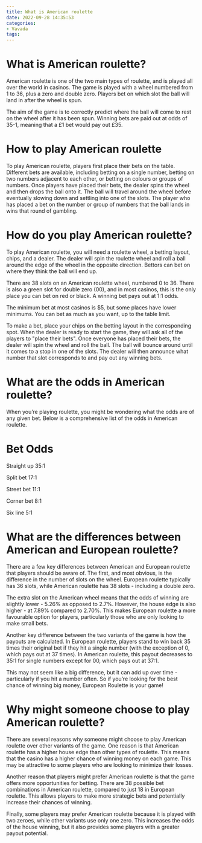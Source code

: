 ```yaml
---
title: What is American roulette
date: 2022-09-28 14:35:53
categories:
- Vavada
tags:
---
```



#  What is American roulette?

American roulette is one of the two main types of roulette, and is played all over the world in casinos. The game is played with a wheel numbered from 1 to 36, plus a zero and double zero. Players bet on which slot the ball will land in after the wheel is spun.

The aim of the game is to correctly predict where the ball will come to rest on the wheel after it has been spun. Winning bets are paid out at odds of 35-1, meaning that a £1 bet would pay out £35.

# How to play American roulette

To play American roulette, players first place their bets on the table. Different bets are available, including betting on a single number, betting on two numbers adjacent to each other, or betting on colours or groups of numbers. Once players have placed their bets, the dealer spins the wheel and then drops the ball onto it. The ball will travel around the wheel before eventually slowing down and settling into one of the slots. The player who has placed a bet on the number or group of numbers that the ball lands in wins that round of gambling.

#  How do you play American roulette?

To play American roulette, you will need a roulette wheel, a betting layout, chips, and a dealer. The dealer will spin the roulette wheel and roll a ball around the edge of the wheel in the opposite direction. Bettors can bet on where they think the ball will end up.

There are 38 slots on an American roulette wheel, numbered 0 to 36. There is also a green slot for double zero (00), and in most casinos, this is the only place you can bet on red or black. A winning bet pays out at 1:1 odds.

The minimum bet at most casinos is $5, but some places have lower minimums. You can bet as much as you want, up to the table limit.

To make a bet, place your chips on the betting layout in the corresponding spot. When the dealer is ready to start the game, they will ask all of the players to "place their bets". Once everyone has placed their bets, the dealer will spin the wheel and roll the ball. The ball will bounce around until it comes to a stop in one of the slots. The dealer will then announce what number that slot corresponds to and pay out any winning bets.

#  What are the odds in American roulette?

When you’re playing roulette, you might be wondering what the odds are of any given bet. Below is a comprehensive list of the odds in American roulette.

# Bet Odds

Straight up 35:1

Split bet 17:1

Street bet 11:1

Corner bet 8:1

Six line 5:1


#  What are the differences between American and European roulette?

There are a few key differences between American and European roulette that players should be aware of. The first, and most obvious, is the difference in the number of slots on the wheel. European roulette typically has 36 slots, while American roulette has 38 slots - including a double zero.

The extra slot on the American wheel means that the odds of winning are slightly lower - 5.26% as opposed to 2.7%. However, the house edge is also higher - at 7.89% compared to 2.70%. This makes European roulette a more favourable option for players, particularly those who are only looking to make small bets.

Another key difference between the two variants of the game is how the payouts are calculated. In European roulette, players stand to win back 35 times their original bet if they hit a single number (with the exception of 0, which pays out at 37 times). In American roulette, this payout decreases to 35:1 for single numbers except for 00, which pays out at 37:1.

This may not seem like a big difference, but it can add up over time - particularly if you hit a number often. So if you’re looking for the best chance of winning big money, European Roulette is your game!

#  Why might someone choose to play American roulette?

There are several reasons why someone might choose to play American roulette over other variants of the game. One reason is that American roulette has a higher house edge than other types of roulette. This means that the casino has a higher chance of winning money on each game. This may be attractive to some players who are looking to minimize their losses.

Another reason that players might prefer American roulette is that the game offers more opportunities for betting. There are 38 possible bet combinations in American roulette, compared to just 18 in European roulette. This allows players to make more strategic bets and potentially increase their chances of winning.

Finally, some players may prefer American roulette because it is played with two zeroes, while other variants use only one zero. This increases the odds of the house winning, but it also provides some players with a greater payout potential.